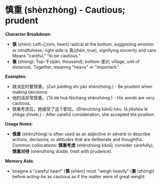 # **慎重 (shènzhòng) - Cautious; prudent**

**Character Breakdown**:  
- **慎** (shèn): Left-心(xīn, heart) radical at the bottom, suggesting emotion or mindfulness; right side is 真(zhēn, true), signifying sincerity and care. Means "careful," "to be cautious."  
- **重** (zhòng): Top-千(qiān, thousand); bottom-里(lǐ, village, unit of distance). Together, meaning "heavy" or "important."

**Examples**:  
- 做决定时要慎重。(Zuò juédìng shí yào shènzhòng.) - Be prudent when making decisions.  
- 他的话非常慎重。(Tā de huà fēicháng shènzhòng.) - His words are very cautious.  
- 慎重考虑后，她接受了这个职位。(Shènzhòng kǎolǜ hòu, tā jiēshòu le zhège zhíwèi.) - After careful consideration, she accepted the position.

**Usage Notes**:  
- **慎重** (shènzhòng) is often used as an adjective or adverb to describe actions, decisions, or attitudes that are deliberate and thoughtful. Common collocations: **慎重考虑** (shènzhòng kǎolǜ, consider carefully), **慎重对待** (shènzhòng duìdài, treat with prudence).

**Memory Aids**:  
- Imagine a "careful heart" (**慎** (shèn)) must "weigh heavily" (**重** (zhòng)) before acting-be as cautious as if the matter were of great weight.